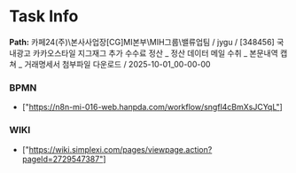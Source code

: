 # Task Info

**Path:** 카페24(주)\본사사업장\[CG]MI본부\MIH그룹\밸류업팀 / jygu / [348456] 국내광고 카카오스타일 지그재그 추가 수수료 정산 _ 정산 데이터 메일 수취 _ 본문내역 캡쳐 _ 거래명세서 첨부파일 다운로드 / 2025-10-01_00-00-00

### BPMN
- ["https://n8n-mi-016-web.hanpda.com/workflow/sngfl4cBmXsJCYqL"]

### WIKI
- ["https://wiki.simplexi.com/pages/viewpage.action?pageId=2729547387"]

